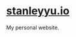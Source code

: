 [stanleyyu.io][site-url]
=======================

My personal website.

[site-url]: https://stanleyyu.io
